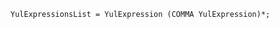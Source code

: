 <!-- This file is generated automatically by infrastructure scripts. Please don't edit by hand. -->

```{ .ebnf .slang-ebnf #YulExpressionsList }
YulExpressionsList = YulExpression (COMMA YulExpression)*;
```
